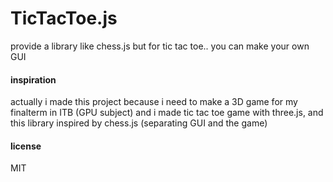 # TicTacToe.js
provide a library like chess.js but for tic tac toe.. you can make your own GUI


#### inspiration
actually i made this project because i need to make a 3D game for my finalterm in ITB (GPU subject)
and i made tic tac toe game with three.js,
and this library inspired by chess.js (separating GUI and the game)


#### license
MIT
